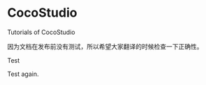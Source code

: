 ﻿CocoStudio
=========

Tutorials of CocoStudio

因为文档在发布前没有测试，所以希望大家翻译的时候检查一下正确性。

Test

Test again. 
